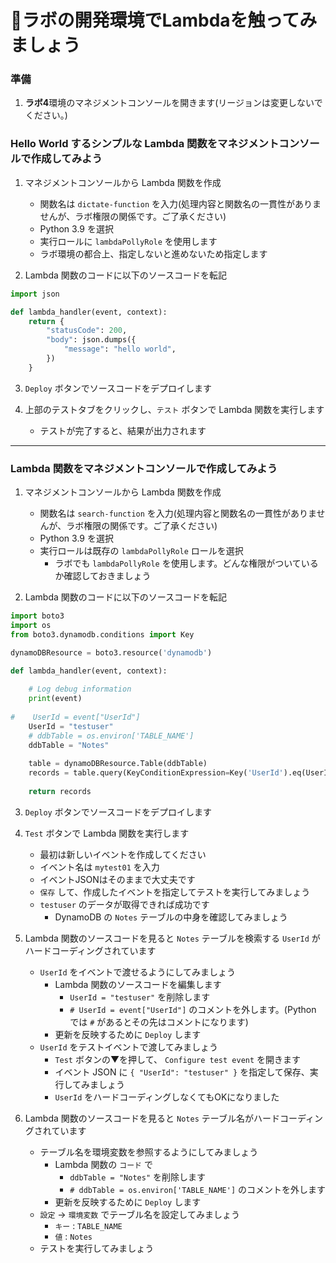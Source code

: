 # 🚀ラボの開発環境でLambdaを触ってみましょう

### 準備

1. **ラボ4**環境のマネジメントコンソールを開きます(リージョンは変更しないでください。)

### Hello World するシンプルな Lambda 関数をマネジメントコンソールで作成してみよう

1. マネジメントコンソールから Lambda 関数を作成

    - 関数名は `dictate-function` を入力(処理内容と関数名の一貫性がありませんが、ラボ権限の関係です。ご了承ください)
    - Python 3.9 を選択
    - 実行ロールに `lambdaPollyRole` を使用します
    - ラボ環境の都合上、指定しないと進めないため指定します

2. Lambda 関数のコードに以下のソースコードを転記

```python
import json

def lambda_handler(event, context):
    return {
        "statusCode": 200,
        "body": json.dumps({
            "message": "hello world",
        })
    }
```

3. `Deploy` ボタンでソースコードをデプロイします

4. 上部のテストタブをクリックし、`テスト` ボタンで Lambda 関数を実行します
      - テストが完了すると、結果が出力されます

----

### Lambda 関数をマネジメントコンソールで作成してみよう

1. マネジメントコンソールから Lambda 関数を作成

    - 関数名は `search-function` を入力(処理内容と関数名の一貫性がありませんが、ラボ権限の関係です。ご了承ください)
    - Python 3.9 を選択
    - 実行ロールは既存の `lambdaPollyRole`  ロールを選択
      - ラボでも `lambdaPollyRole` を使用します。どんな権限がついているか確認しておきましょう

2. Lambda 関数のコードに以下のソースコードを転記

```python
import boto3
import os
from boto3.dynamodb.conditions import Key

dynamoDBResource = boto3.resource('dynamodb')

def lambda_handler(event, context):
    
    # Log debug information
    print(event)
    
#    UserId = event["UserId"]
    UserId = "testuser"
    # ddbTable = os.environ['TABLE_NAME']
    ddbTable = "Notes"
    
    table = dynamoDBResource.Table(ddbTable)
    records = table.query(KeyConditionExpression=Key('UserId').eq(UserId))
    
    return records
```

3. `Deploy` ボタンでソースコードをデプロイします

4. `Test` ボタンで Lambda 関数を実行します

    - 最初は新しいイベントを作成してください
    - イベント名は `mytest01` を入力
    - イベントJSONはそのままで大丈夫です
    - `保存` して、作成したイベントを指定してテストを実行してみましょう
    - `testuser` のデータが取得できれば成功です
      - DynamoDB の `Notes` テーブルの中身を確認してみましょう

5. Lambda 関数のソースコードを見ると `Notes` テーブルを検索する `UserId` がハードコーディングされています

    - `UserId` をイベントで渡せるようにしてみましょう
      - Lambda 関数のソースコードを編集します
        - `UserId = "testuser"` を削除します
        - `# UserId = event["UserId"]` のコメントを外します。(Python では `#` があるとその先はコメントになります)
      - 更新を反映するために `Deploy` します
    - `UserId` をテストイベントで渡してみましょう
      - `Test` ボタンの▼を押して、 `Configure test event` を開きます
      - イベント JSON に `{ "UserId": "testuser" }` を指定して保存、実行してみましょう
      - `UserId` をハードコーディングしなくてもOKになりました

6. Lambda 関数のソースコードを見ると `Notes` テーブル名がハードコーディングされています

    - テーブル名を環境変数を参照するようにしてみましょう
      - Lambda 関数の `コード` で
        - `ddbTable = "Notes"` を削除します
        - `# ddbTable = os.environ['TABLE_NAME']` のコメントを外します
      - 更新を反映するために `Deploy` します
    - `設定` → `環境変数` でテーブル名を設定してみましょう
      - `キー` : `TABLE_NAME`
      - `値` : `Notes`
    - テストを実行してみましょう
